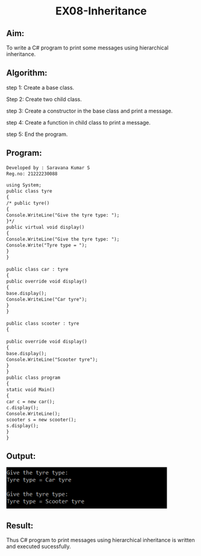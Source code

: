 # <p align="center"> EX08-Inheritance </p>

## Aim:

To write a C# program to print some messages using hierarchical inheritance.

## Algorithm:

step 1: Create a base class.

Step 2: Create two child class.

step 3: Create a constructor in the base class and print a message.

step 4: Create a function in child class to print a message.

step 5: End the program.

## Program:
```
Developed by : Saravana Kumar S
Reg.no: 21222230088
```

```
using System;
public class tyre
{
/* public tyre()
{
Console.WriteLine("Give the tyre type: ");
}*/
public virtual void display()
{
Console.WriteLine("Give the tyre type: ");
Console.Write("Tyre type = ");
}
}

public class car : tyre
{
public override void display()
{
base.display();
Console.WriteLine("Car tyre");
}
}

public class scooter : tyre
{

public override void display()
{
base.display();
Console.WriteLine("Scooter tyre");
}
}
public class program
{
static void Main()
{
car c = new car();
c.display();
Console.WriteLine();
scooter s = new scooter();
s.display();
}
}
```

## Output:
![](./out1.PNG)

## Result:
Thus C# program to print messages using hierarchical inheritance is written and executed sucessfully.